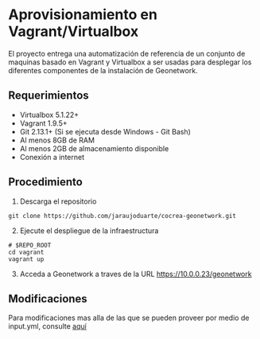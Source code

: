 # Aprovisionamiento en Vagrant/Virtualbox
El proyecto entrega una automatización de referencia de un conjunto de maquinas basado en Vagrant y Virtualbox a ser usadas para desplegar los diferentes componentes de la instalación de Geonetwork.

## Requerimientos

* Virtualbox 5.1.22+
* Vagrant 1.9.5+
* Git 2.13.1+ (Si se ejecuta desde Windows - Git Bash)
* Al menos 8GB de RAM
* Al menos 2GB de almacenamiento disponible
* Conexión a internet

## Procedimiento

1. Descarga el repositorio
```shell
git clone https://github.com/jaraujoduarte/cocrea-geonetwork.git
```

2. Ejecute el despliegue de la infraestructura
```shell
# $REPO_ROOT
cd vagrant
vagrant up
```

3. Acceda a Geonetwork a traves de la URL https://10.0.0.23/geonetwork

## Modificaciones
Para modificaciones mas alla de las que se pueden proveer por medio de input.yml, consulte [aquí](modifications.md)
